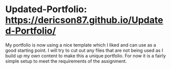 # Updated-Portfolio: https://dericson87.github.io/Updated-Portfolio/

My portfolio is now using a nice template which I liked and can use as a good starting point.  I will try to cut out any files that are not being used as I build up my own content to make this a unique portfolio.  For now it is a fairly simple setup to meet the requirements of the assignment.
